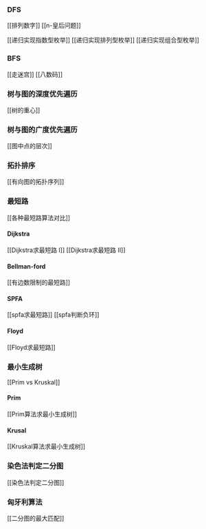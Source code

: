 
### DFS
[[排列数字]]
[[n-皇后问题]]

[[递归实现指数型枚举]]
[[递归实现排列型枚举]]
[[递归实现组合型枚举]]
### BFS
[[走迷宫]]
[[八数码]]


### 树与图的深度优先遍历
[[树的重心]]

### 树与图的广度优先遍历
[[图中点的层次]]


### 拓扑排序
[[有向图的拓扑序列]]

### 最短路
[[各种最短路算法对比]]

#### Dijkstra
[[Dijkstra求最短路 I]]
[[Dijkstra求最短路 II]]

#### Bellman-ford
[[有边数限制的最短路]]


#### SPFA
[[spfa求最短路]]
[[spfa判断负环]]


#### Floyd
[[Floyd求最短路]]


### 最小生成树
[[Prim vs Kruskal]]
#### Prim
[[Prim算法求最小生成树]]

#### Krusal
[[Kruskal算法求最小生成树]]

### 染色法判定二分图
[[染色法判定二分图]]

### 匈牙利算法
[[二分图的最大匹配]]